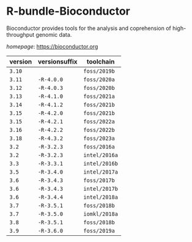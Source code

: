# R-bundle-Bioconductor

Bioconductor provides tools for the analysis and coprehension  of high-throughput genomic data.

*homepage*: <https://bioconductor.org>

version | versionsuffix | toolchain
--------|---------------|----------
``3.10`` |  | ``foss/2019b``
``3.11`` | ``-R-4.0.0`` | ``foss/2020a``
``3.12`` | ``-R-4.0.3`` | ``foss/2020b``
``3.13`` | ``-R-4.1.0`` | ``foss/2021a``
``3.14`` | ``-R-4.1.2`` | ``foss/2021b``
``3.15`` | ``-R-4.2.0`` | ``foss/2021b``
``3.15`` | ``-R-4.2.1`` | ``foss/2022a``
``3.16`` | ``-R-4.2.2`` | ``foss/2022b``
``3.18`` | ``-R-4.3.2`` | ``foss/2023a``
``3.2`` | ``-R-3.2.3`` | ``foss/2016a``
``3.2`` | ``-R-3.2.3`` | ``intel/2016a``
``3.3`` | ``-R-3.3.1`` | ``intel/2016b``
``3.5`` | ``-R-3.4.0`` | ``intel/2017a``
``3.6`` | ``-R-3.4.3`` | ``foss/2017b``
``3.6`` | ``-R-3.4.3`` | ``intel/2017b``
``3.6`` | ``-R-3.4.4`` | ``intel/2018a``
``3.7`` | ``-R-3.5.1`` | ``foss/2018b``
``3.7`` | ``-R-3.5.0`` | ``iomkl/2018a``
``3.8`` | ``-R-3.5.1`` | ``foss/2018b``
``3.9`` | ``-R-3.6.0`` | ``foss/2019a``

